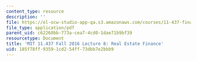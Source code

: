 ```yaml
---
content_type: resource
description: ''
file: https://ol-ocw-studio-app-qa.s3.amazonaws.com/courses/11-437-financing-economic-development-fall-2016/185f78ff93591cd254ff73dbb7e2bbb9_MIT11_437F16_Lec8.pdf
file_type: application/pdf
parent_uid: c62260bb-773a-cea7-4cd0-1dae71b9bf39
resourcetype: Document
title: 'MIT 11.437 Fall 2016 Lecture 8: Real Estate Finance'
uid: 185f78ff-9359-1cd2-54ff-73dbb7e2bbb9
---
```

